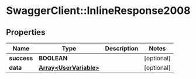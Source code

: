 # SwaggerClient::InlineResponse2008

## Properties
Name | Type | Description | Notes
------------ | ------------- | ------------- | -------------
**success** | **BOOLEAN** |  | [optional] 
**data** | [**Array&lt;UserVariable&gt;**](UserVariable.md) |  | [optional] 



